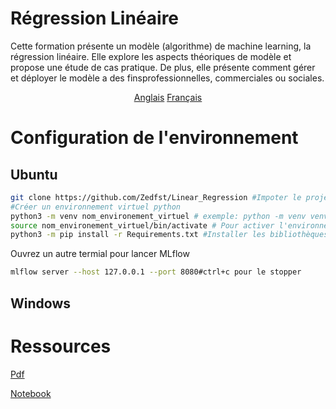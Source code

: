 # Régression Linéaire

Cette formation présente un modèle (algorithme) de machine learning, la régression linéaire. Elle explore les aspects théoriques de modèle et propose une étude de cas pratique.
De plus, elle présente comment gérer et déployer le modèle a des finsprofessionnelles, commerciales ou sociales.

<p align="center">
  <a href="README.md">Anglais</a>
  <a href="READMEfr.md">Français</a>
</p>

# Configuration de l'environnement

## Ubuntu

```bash
git clone https://github.com/Zedfst/Linear_Regression #Impoter le project en local
#Créer un environnement virtuel python
python3 -m venv nom_environement_virtuel # exemple: python -m venv venv
source nom_environement_virtuel/bin/activate # Pour activer l'environnement virtuel. Tapez deactivte pour le désactiver.
python3 -m pip install -r Requirements.txt #Installer les bibliothèques Python présentes dans le fichier Requirements.txt
```

Ouvrez un autre termial pour lancer MLflow

```bash
mlflow server --host 127.0.0.1 --port 8080#ctrl+c pour le stopper
```

## Windows

# Ressources

[Pdf](src/Regression_Lineaire.pdf)

[Notebook](RentPrediction.ipynb)
